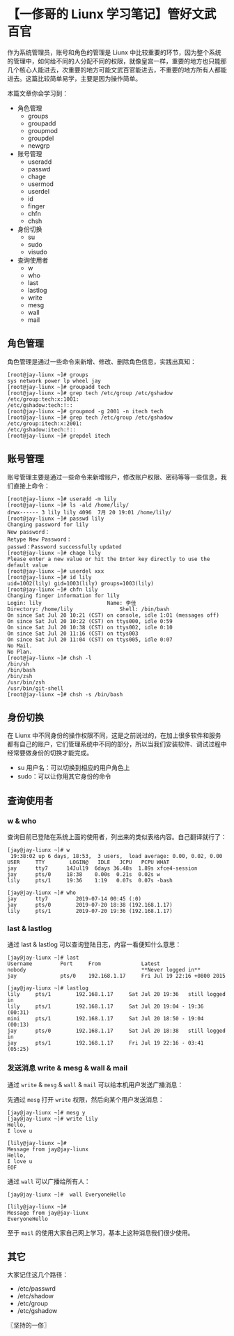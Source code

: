 # 【一俢哥的 Liunx 学习笔记】管好文武百官
作为系统管理员，账号和角色的管理是 Liunx 中比较重要的环节，因为整个系统的管理中，如何给不同的人分配不同的权限，就像皇宫一样，重要的地方也只能那几个核心人能进去，次重要的地方可能文武百官能进去，不重要的地方所有人都能进去。这篇比较简单易学，主要是因为操作简单。

本篇文章你会学习到：
* 角色管理
    * groups
    * groupadd
    * groupmod
    * groupdel
    * newgrp
* 账号管理
    * useradd
    * passwd
    * chage
    * usermod
    * userdel
    * id
    * finger
    * chfn
    * chsh
* 身份切换
    * su
    * sudo
    * visudo
* 查询使用者
    * w
    * who
    * last
    * lastlog
    * write
    * mesg
    * wall
    * mail

## 角色管理
角色管理是通过一些命令来新增、修改、删除角色信息，实践出真知：

```
[root@jay-liunx ~]# groups
sys network power lp wheel jay
[root@jay-liunx ~]# groupadd tech
[root@jay-liunx ~]# grep tech /etc/group /etc/gshadow
/etc/group:tech:x:1001:
/etc/gshadow:tech:!::
[root@jay-liunx ~]# groupmod -g 2001 -n itech tech
[root@jay-liunx ~]# grep tech /etc/group /etc/gshadow
/etc/group:itech:x:2001:
/etc/gshadow:itech:!::
[root@jay-liunx ~]# grepdel itech
```

## 账号管理
账号管理主要是通过一些命令来新增账户，修改账户权限、密码等等一些信息，我们直接上命令：

```
[root@jay-liunx ~]# useradd -m lily
[root@jay-liunx ~]# ls -ald /home/lily/
drwx------ 3 lily lily 4096  7月 20 19:01 /home/lily/
[root@jay-liunx ~]# passwd lily
Changing password for lily
New password：
Retype New Password：
passwd：Password successfully updated
[root@jay-liunx ~]# chage lily
Please enter a new value or hit the Enter key directly to use the default value
[root@jay-liunx ~]# userdel xxx
[root@jay-liunx ~]# id lily
uid=1002(lily) gid=1003(lily) groups=1003(lily)
[root@jay-liunx ~]# chfn lily
Changing finger information for lily
Login: lily          			Name: 李佳
Directory: /home/lily             	Shell: /bin/bash
On since Sat Jul 20 10:21 (CST) on console, idle 1:01 (messages off)
On since Sat Jul 20 10:22 (CST) on ttys000, idle 0:59
On since Sat Jul 20 10:38 (CST) on ttys002, idle 0:10
On since Sat Jul 20 11:16 (CST) on ttys003
On since Sat Jul 20 11:04 (CST) on ttys005, idle 0:07
No Mail.
No Plan.
[root@jay-liunx ~]# chsh -l
/bin/sh
/bin/bash
/bin/zsh
/usr/bin/zsh
/usr/bin/git-shell
[root@jay-liunx ~]# chsh -s /bin/bash
```

## 身份切换
在 Liunx 中不同身份的操作权限不同，这是之前说过的，在加上很多软件和服务都有自己的账户，它们管理系统中不同的部分，所以当我们安装软件、调试过程中经常要做身份的切换才能完成。

* su 用户名：可以切换到相应的用户角色上
* sudo：可以让你用其它身份的命令

## 查询使用者

### w & who
查询目前已登陆在系统上面的使用者，列出来的类似表格内容。自己翻译就行了：

```
[jay@jay-liunx ~]# w
 19:38:02 up 6 days, 18:53,  3 users,  load average: 0.00, 0.02, 0.00
USER     TTY        LOGIN@   IDLE   JCPU   PCPU WHAT
jay      tty7      14Jul19  6days 36.48s  1.89s xfce4-session
jay      pts/0     18:38    0.00s  0.21s  0.02s w
lily     pts/1     19:36    1:19   0.07s  0.07s -bash
```

```
[jay@jay-liunx ~]# who
jay      tty7         2019-07-14 00:45 (:0)
jay      pts/0        2019-07-20 18:38 (192.168.1.17)
lily     pts/1        2019-07-20 19:36 (192.168.1.17)
```

### last & lastlog
通过 last & lastlog 可以查询登陆日志，内容一看便知什么意思：

```
[jay@jay-liunx ~]# last
Username         Port     From             Latest
nobody                                     **Never logged in**
jay              pts/0    192.168.1.17     Fri Jul 19 22:16 +0800 2015  
```

```
[jay@jay-liunx ~]# lastlog
lily     pts/1        192.168.1.17     Sat Jul 20 19:36   still logged in
lily     pts/1        192.168.1.17     Sat Jul 20 19:04 - 19:36  (00:31)
mini     pts/1        192.168.1.17     Sat Jul 20 18:50 - 19:04  (00:13)
jay      pts/0        192.168.1.17     Sat Jul 20 18:38   still logged in
jay      pts/1        192.168.1.17     Fri Jul 19 22:16 - 03:41  (05:25)
```

### 发送消息 write & mesg & wall & mail
通过  `write` & `mesg` & `wall` & `mail` 可以给本机用户发送广播消息：

先通过 `mesg` 打开 `write` 权限，然后向某个用户发送消息：
```
[jay@jay-liunx ~]# mesg y
[jay@jay-liunx ~]# write lily
Hello,
I love u
```

```
[lily@jay-liunx ~]# 
Message from jay@jay-liunx
Hello,
I love u
EOF
```

通过 `wall` 可以广播给所有人：
```
[jay@jay-liunx ~]#  wall EveryoneHello
```

```
[lily@jay-liunx ~]# 
Message from jay@jay-liunx
EveryoneHello
```

至于 `mail` 的使用大家自己网上学习，基本上这种消息我们很少使用。

## 其它
大家记住这几个路径：

* /etc/passwrd
* /etc/shadow
* /etc/group
* /etc/gshadow

〖坚持的一俢〗